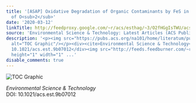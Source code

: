 ```yaml
---
title: '[ASAP] Oxidative Degradation of Organic Contaminants by FeS in the Presence
  of O<sub>2</sub>'
date: '2020-03-12'
linkTitle: http://feedproxy.google.com/~r/acs/esthag/~3/O2fHGgIsTWU/acs.est.9b07012
source: 'Environmental Science & Technology: Latest Articles (ACS Publications)'
description: '<p><img src="https://pubs.acs.org/na101/home/literatum/publisher/achs/journals/content/esthag/0/esthag.ahead-of-print/acs.est.9b07012/20200312/images/medium/es9b07012_0006.gif"
  alt="TOC Graphic"/></p><div><cite>Environmental Science & Technology</cite></div><div>DOI:
  10.1021/acs.est.9b07012</div><img src="http://feeds.feedburner.com/~r/acs/esthag/~4/O2fHGgIsTWU"
  height="1" width="1" ...'
disable_comments: true
---
```

<p><img src="https://pubs.acs.org/na101/home/literatum/publisher/achs/journals/content/esthag/0/esthag.ahead-of-print/acs.est.9b07012/20200312/images/medium/es9b07012_0006.gif" alt="TOC Graphic"/></p><div><cite>Environmental Science & Technology</cite></div><div>DOI: 10.1021/acs.est.9b07012</div><img src="http://feeds.feedburner.com/~r/acs/esthag/~4/O2fHGgIsTWU" height="1" width="1" ...